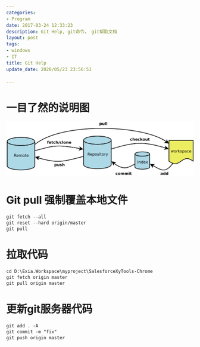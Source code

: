 ```yaml
---
categories:
- Program
date: 2017-03-24 12:33:23
description: Git Help, git命令， git帮助文档
layout: post
tags:
- windows
- IT
title: Git Help
update_date: 2020/05/23 23:56:51

---
```


# 一目了然的说明图
  ![git-help](/images/git-help/git-help.png)

# Git pull 强制覆盖本地文件
```shell
git fetch --all
git reset --hard origin/master
git pull
```

# 拉取代码
```shell
cd D:\Exia.Workspace\myproject\SalesforceXyTools-Chrome
git fetch origin master
git pull origin master
```

# 更新git服务器代码
```shell
git add . -A 
git commit -m "fix"
git push origin master
```